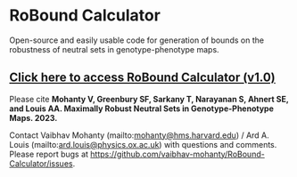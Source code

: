 # RoBound Calculator
Open-source and easily usable code for generation of bounds on the robustness of neutral sets in genotype-phenotype maps.

## [Click here to access RoBound Calculator (v1.0)](https://colab.research.google.com/github/vaibhav-mohanty/RoBound-Calculator/blob/main/RoBound_Calculator.ipynb)

Please cite **Mohanty V, Greenbury SF, Sarkany T, Narayanan S, Ahnert SE, and Louis AA. Maximally Robust Neutral Sets in Genotype-Phenotype Maps. 2023.**

Contact Vaibhav Mohanty (mailto:mohanty@hms.harvard.edu) / Ard A. Louis (mailto:ard.louis@physics.ox.ac.uk) with questions and comments. Please report bugs at https://github.com/vaibhav-mohanty/RoBound-Calculator/issues.
